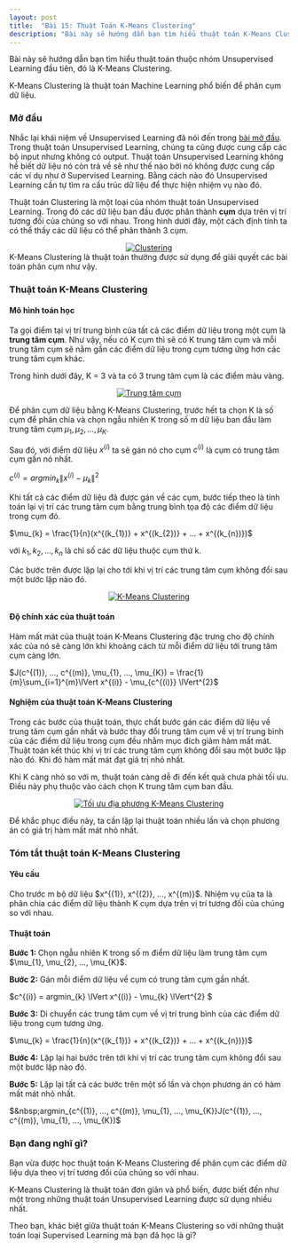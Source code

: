 ```yaml
---
layout: post
title:  "Bài 15: Thuật Toán K-Means Clustering"
description: "Bài này sẽ hướng dẫn bạn tìm hiểu thuật toán K-Means Clustering - một thuật toán phân cụm phổ biến trong Machine Learning."
---
```


Bài này sẽ hướng dẫn bạn tìm hiểu thuật toán thuộc nhóm Unsupervised Learning đầu tiên, đó là K-Means Clustering.

K-Means Clustering là thuật toán Machine Learning phổ biến để phân cụm dữ liệu.
<!--more-->
<h3>
Mở đầu</h3>
Nhắc lại khái niệm về Unsupervised Learning đã nói đến trong <a href="https://www.dathoangblog.com/2018/07/machine-learning-la-gi.html">bài mở đầu</a>. Trong thuật toán Unsupervised Learning, chúng ta cũng được cung cấp các bộ input nhưng không có output. Thuật toán Unsupervised Learning không hề biết dữ liệu nó còn trả về sẽ như thế nào bởi nó không được cung cấp các ví dụ như ở Supervised Learning. Bằng cách nào đó Unsupervised Learning cần tự tìm ra cấu trúc dữ liệu để thực hiện nhiệm vụ nào đó.

Thuật toán Clustering là một loại của nhóm thuật toán Unsupervised Learning. Trong đó các dữ liệu ban đầu được phân thành <b>cụm</b> dựa trên vị trí tương đối của chúng so với nhau. Trong hình dưới đây, một cách định tính ta có thể thấy các dữ liệu có thể phân thành 3 cụm.

<div class="separator" style="clear: both; text-align: center;">
<a href="https://4.bp.blogspot.com/-OYd6b2lFdl4/XDqhwlIZ2AI/AAAAAAAAEQ8/v8LsgZwDwy8TxiyqUmZYIGrmdfXQAB5DwCLcBGAs/s1600/main.jpg" imageanchor="1" style="margin-left: 1em; margin-right: 1em;"><img alt="Clustering" border="0" data-original-height="374" data-original-width="500" src="https://4.bp.blogspot.com/-OYd6b2lFdl4/XDqhwlIZ2AI/AAAAAAAAEQ8/v8LsgZwDwy8TxiyqUmZYIGrmdfXQAB5DwCLcBGAs/s1600/main.jpg" title="Clustering" /></a></div>
<div class="separator" style="clear: both; text-align: center;">

</div>
K-Means Clustering là thuật toán thường được sử dụng để giải quyết các bài toán phân cụm như vậy.
<h3>
Thuật toán K-Means Clustering</h3>
<h4>
Mô hình toán học</h4>
Ta gọi điểm tại vị trí trung bình của tất cả các điểm dữ liệu trong một cụm là <b>trung tâm cụm</b>. Như vậy, nếu có K cụm thì sẽ có K trung tâm cụm và mỗi trung tâm cụm sẽ nằm gần các điểm dữ liệu trong cụm tương ứng hơn các trung tâm cụm khác.

Trong hình dưới đây, K = 3 và ta có 3 trung tâm cụm là các điểm màu vàng.

<div class="separator" style="clear: both; text-align: center;">
<a href="https://3.bp.blogspot.com/-NMrDyo4_ySg/XDqlicW58WI/AAAAAAAAERI/bWXciHyrL_UzlGV2JSkB3D3iCKTtKnyYACLcBGAs/s1600/main.jpg" imageanchor="1" style="margin-left: 1em; margin-right: 1em;"><img alt="Trung tâm cụm" border="0" data-original-height="374" data-original-width="500" src="https://3.bp.blogspot.com/-NMrDyo4_ySg/XDqlicW58WI/AAAAAAAAERI/bWXciHyrL_UzlGV2JSkB3D3iCKTtKnyYACLcBGAs/s1600/main.jpg" title="Trung tâm cụm" /></a></div>

Để phân cụm dữ liệu bằng K-Means Clustering, trước hết ta chọn K là số cụm để phân chia và chọn ngẫu nhiên K trong số m dữ liệu ban đầu làm trung tâm cụm<b> </b>$\mu_{1}, \mu_{2}, ..., \mu_{K}$.&nbsp;

Sau đó, với điểm dữ liệu $x^{(i)}$ ta sẽ gán nó cho cụm $c^{(i)}$ là cụm có trung tâm cụm gần nó nhất.

$c^{(i)} = argmin_{k} \lVert x^{(i)} - \mu_{k} \lVert^{2}$

Khi tất cả các điểm dữ liệu đã được gán về các cụm, bước tiếp theo là tính toán lại vị trí các trung tâm cụm bằng trung bình tọa độ các điểm dữ liệu trong cụm đó.

$\mu_{k} = \frac{1}{n}(x^{(k_{1})} + x^{(k_{2})} + ... + x^{(k_{n})})$

với $k_{1}, k_{2}, ..., k_{n}$ là chỉ số các dữ liệu thuộc cụm thứ k.

Các bước trên được lặp lại cho tới khi vị trí các trung tâm cụm không đổi sau một bước lặp nào đó.

<div class="separator" style="clear: both; text-align: center;">
<a href="https://3.bp.blogspot.com/-YwhPRp33Icg/XDqrJbA1cFI/AAAAAAAAERU/pp4Wx6weR5IRWC6-05T3Q8jMzKypIbzBwCLcBGAs/s1600/k%2Bmeans.gif" imageanchor="1" style="margin-left: 1em; margin-right: 1em;"><img alt="K-Means Clustering" border="0" data-original-height="375" data-original-width="500" src="https://3.bp.blogspot.com/-YwhPRp33Icg/XDqrJbA1cFI/AAAAAAAAERU/pp4Wx6weR5IRWC6-05T3Q8jMzKypIbzBwCLcBGAs/s1600/k%2Bmeans.gif" title="K-Means Clustering" /></a></div>
<h4>
Độ chính xác của thuật toán</h4>
Hàm mất mát của thuật toán K-Means Clustering đặc trưng cho độ chính xác của nó sẽ càng lớn khi khoảng cách từ mỗi điểm dữ liệu tới trung tâm cụm càng lớn.

$J(c^{(1)}, ..., c^{(m)}, \mu_{1}, ..., \mu_{K}) = \frac{1}{m}\sum_{i=1}^{m}\lVert x^{(i)} - \mu_{c^{(i)}} \lVert^{2}$
<h4>
Nghiệm của thuật toán K-Means Clustering</h4>
Trong các bước của thuật toán, thực chất bước gán các điểm dữ liệu về trung tâm cụm gần nhất và bước thay đổi trung tâm cụm về vị trí trung bình của các điểm dữ liệu trong cụm đều nhằm mục đích giảm hàm mất mát. Thuật toán kết thúc khi vị trí các trung tâm cụm không đổi sau một bước lặp nào đó. Khi đó hàm mất mát đạt giá trị nhỏ nhất.

Khi K càng nhỏ so với m, thuật toán càng dễ đi đến kết quả chưa phải tối ưu. Điều này phụ thuộc vào cách chọn K trung tâm cụm ban đầu.

<div class="separator" style="clear: both; text-align: center;">
<a href="https://3.bp.blogspot.com/-rrkJKQxS2iU/XDqu94rQBCI/AAAAAAAAERg/7ld-oIlnhMoEM89zvDMEdRpsJRXYpX4dACLcBGAs/s1600/Image%2B%255B10%255D.png" imageanchor="1" style="margin-left: 1em; margin-right: 1em;"><img alt="Tối ưu địa phương K-Means Clustering" border="0" data-original-height="496" data-original-width="500" src="https://3.bp.blogspot.com/-rrkJKQxS2iU/XDqu94rQBCI/AAAAAAAAERg/7ld-oIlnhMoEM89zvDMEdRpsJRXYpX4dACLcBGAs/s1600/Image%2B%255B10%255D.png" title="Tối ưu địa phương K-Means Clustering" /></a></div>

Để khắc phục điều này, ta cần lặp lại thuật toán nhiều lần và chọn phương án có giá trị hàm mất mát nhỏ nhất.
<h3>
Tóm tắt thuật toán K-Means Clustering</h3>
<h4>
Yêu cầu</h4>
Cho trước m bộ dữ liệu $x^{(1)}, x^{(2)}, ..., x^{(m)}$. Nhiệm vụ của ta là phân chia các điểm dữ liệu thành K cụm dựa trên vị trí tương đối của chúng so với nhau.
<h4>
</h4>
<h4>
Thuật toán</h4>
<strong>Bước 1: </strong>Chọn ngẫu nhiên K trong số m điểm dữ liệu làm trung tâm cụm $\mu_{1}, \mu_{2}, ..., \mu_{K}$.

<strong>Bước 2:</strong>&nbsp;Gán mỗi điểm dữ liệu về cụm có trung tâm cụm gần nhất.

$c^{(i)} = argmin_{k} \lVert x^{(i)} - \mu_{k} \lVert^{2} $

<b>Bước 3:</b>&nbsp;Di chuyển các trung tâm cụm về vị trí trung bình của các điểm dữ liệu trong cụm tương ứng.

$\mu_{k} = \frac{1}{n}(x^{(k_{1})} + x^{(k_{2})} + ... + x^{(k_{n})})$

<b>Bước 4:</b>&nbsp;Lặp lại hai bước trên tới khi vị trí các trung tâm cụm không đổi sau một bước lặp nào đó.

<b>Bước 5:</b>&nbsp;Lặp lại tất cả các bước trên một số lần và chọn phương án có hàm mất mát nhỏ nhất.

$&nbsp;argmin_{c^{(1)}, ..., c^{(m)}, \mu_{1}, ..., \mu_{K}}J(c^{(1)}, ..., c^{(m)}, \mu_{1}, ..., \mu_{K})$
<h3>
Bạn đang nghĩ gì?</h3>
Bạn vừa được học thuật toán K-Means Clustering để phân cụm các điểm dữ liệu dựa theo vị trí tương đối của chúng so với nhau.

K-Means Clustering là thuật toán đơn giản và phổ biến, được biết đến như một trong những thuật toán Unsupervised Learning được sử dụng nhiều nhất.

Theo bạn, khác biệt giữa thuật toán K-Means Clustering so với những thuật toán loại Supervised Learning mà bạn đã học là gì?